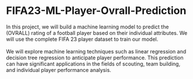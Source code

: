 # FIFA23-ML-Player-Ovrall-Prediction
In this project, we will build a machine learning model to predict the (OVRALL) rating of a football player based on their individual attributes. We will use the complete FIFA 23 player dataset to train our model.
<br><br>We will explore machine learning techniques such as linear regression and decision tree regression to anticipate player performance. This prediction can have significant applications in the fields of scouting, team building, and individual player performance analysis.
